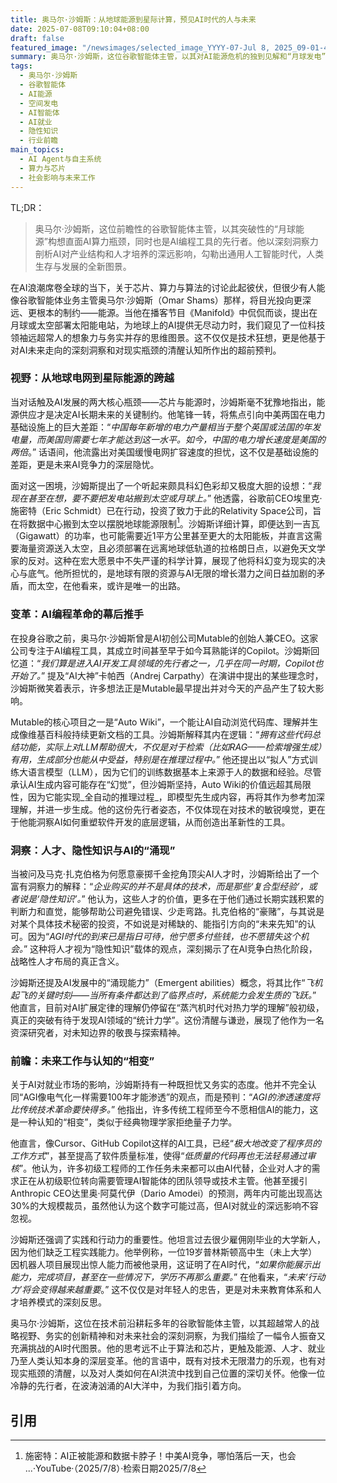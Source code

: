 ```yaml
---
title: 奥马尔·沙姆斯：从地球能源到星际计算，预见AI时代的人与未来
date: 2025-07-08T09:10:04+08:00
draft: false
featured_image: "/newsimages/selected_image_YYYY-07-Jul 8, 2025_09-01-47-638.jpg"
summary: 奥马尔·沙姆斯，这位谷歌智能体主管，以其对AI能源危机的独到见解和“月球发电”的宏大构想，展现了其超前的战略思维。作为AI编程工具的早期开拓者，他对技术变革和隐性知识的价值有着深刻理解，并对AI如何重塑就业市场和认知模式提出了独到见解。
tags: 
  - 奥马尔·沙姆斯
  - 谷歌智能体
  - AI能源
  - 空间发电
  - AI智能体
  - AI就业
  - 隐性知识
  - 行业前瞻
main_topics: 
  - AI Agent与自主系统
  - 算力与芯片
  - 社会影响与未来工作
---
```


TL;DR：
> 奥马尔·沙姆斯，这位前瞻性的谷歌智能体主管，以其突破性的“月球能源”构想直面AI算力瓶颈，同时也是AI编程工具的先行者。他以深刻洞察力剖析AI对产业结构和人才培养的深远影响，勾勒出通用人工智能时代，人类生存与发展的全新图景。

在AI浪潮席卷全球的当下，关于芯片、算力与算法的讨论此起彼伏，但很少有人能像谷歌智能体业务主管奥马尔·沙姆斯（Omar Shams）那样，将目光投向更深远、更根本的制约——能源。当他在播客节目《Manifold》中侃侃而谈，提出在月球或太空部署太阳能电站，为地球上的AI提供无尽动力时，我们窥见了一位科技领袖远超常人的想象力与务实并存的思维图景。这不仅仅是技术狂想，更是他基于对AI未来走向的深刻洞察和对现实瓶颈的清醒认知所作出的超前预判。

### 视野：从地球电网到星际能源的跨越

当对话触及AI发展的两大核心瓶颈——芯片与能源时，沙姆斯毫不犹豫地指出，能源供应才是决定AI长期未来的关键制约。他笔锋一转，将焦点引向中美两国在电力基础设施上的巨大差距：“_中国每年新增的电力产量相当于整个英国或法国的年发电量，而美国则需要七年才能达到这一水平。如今，中国的电力增长速度是美国的两倍_。” 话语间，他流露出对美国缓慢电网扩容速度的担忧，这不仅是基础设施的差距，更是未来AI竞争力的深层隐忧。

面对这一困境，沙姆斯提出了一个听起来颇具科幻色彩却又极度大胆的设想：“_我现在甚至在想，要不要把发电站搬到太空或月球上。_” 他透露，谷歌前CEO埃里克·施密特（Eric Schmidt）已在行动，投资了致力于此的Relativity Space公司，旨在将数据中心搬到太空以摆脱地球能源限制[^1]。沙姆斯详细计算，即便达到一吉瓦（Gigawatt）的功率，也可能需要近1平方公里甚至更大的太阳能板，并直言这需要海量资源送入太空，且必须部署在远离地球低轨道的拉格朗日点，以避免天文学家的反对。这种在宏大愿景中不失严谨的科学计算，展现了他将科幻变为现实的决心与底气。他所担忧的，是地球有限的资源与AI无限的增长潜力之间日益加剧的矛盾，而太空，在他看来，或许是唯一的出路。

### 变革：AI编程革命的幕后推手

在投身谷歌之前，奥马尔·沙姆斯曾是AI初创公司Mutable的创始人兼CEO。这家公司专注于AI编程工具，其成立时间甚至早于如今耳熟能详的Copilot。沙姆斯回忆道：“_我们算是进入AI开发工具领域的先行者之一，几乎在同一时期，Copilot也开始了。_” 提及“AI大神”卡帕西（Andrej Carpathy）在演讲中提出的某些理念时，沙姆斯微笑着表示，许多想法正是Mutable最早提出并对今天的产品产生了较大影响。

Mutable的核心项目之一是“Auto Wiki”，一个能让AI自动浏览代码库、理解并生成像维基百科般持续更新文档的工具。沙姆斯解释其内在逻辑：“_拥有这些代码总结功能，实际上对LLM帮助很大，不仅是对于检索（比如RAG——检索增强生成）有用，生成部分也能从中受益，特别是在推理过程中。_” 他还提出以“拟人”方式训练大语言模型（LLM），因为它们的训练数据基本上来源于人的数据和经验。尽管承认AI生成内容可能存在“幻觉”，但沙姆斯坚持，Auto Wiki的价值远超其局限性，因为它能实现_全自动的推理过程_，即模型先生成内容，再将其作为参考加深理解，并进一步生成。他的这份先行者姿态，不仅体现在对技术的敏锐嗅觉，更在于他能洞察AI如何重塑软件开发的底层逻辑，从而创造出革新性的工具。

### 洞察：人才、隐性知识与AI的“涌现”

当被问及马克·扎克伯格为何愿意豪掷千金挖角顶尖AI人才时，沙姆斯给出了一个富有洞察力的解释：“_企业购买的并不是具体的技术，而是那些‘复合型经验’，或者说是‘隐性知识’。_” 他认为，这些人才的价值，更多在于他们通过长期实践积累的判断力和直觉，能够帮助公司避免错误、少走弯路。扎克伯格的“豪赌”，与其说是对某个具体技术秘密的投资，不如说是对稀缺的、能指引方向的“未来先知”的认可。因为“_AGI时代的到来已是指日可待，他宁愿多付些钱，也不愿错失这个机会。_” 这种将人才视为“隐性知识”载体的观点，深刻揭示了在AI竞争白热化阶段，战略性人才布局的真正含义。

沙姆斯还提及AI发展中的“涌现能力”（Emergent abilities）概念，将其比作“_飞机起飞的关键时刻——当所有条件都达到了临界点时，系统能力会发生质的飞跃。_” 他直言，目前对AI扩展定律的理解仍停留在“蒸汽机时代对热力学的理解”般初级，真正的突破有待于发现AI领域的“统计力学”。这份清醒与谦逊，展现了他作为一名资深研究者，对未知边界的敬畏与探索精神。

### 前瞻：未来工作与认知的“相变”

关于AI对就业市场的影响，沙姆斯持有一种既担忧又务实的态度。他并不完全认同“AGI像电气化一样需要100年才能渗透”的观点，而是预判：“_AGI的渗透速度将比传统技术革命要快得多。_” 他指出，许多传统工程师至今不愿相信AI的能力，这是一种认知的“相变”，类似于经典物理学家拒绝量子力学。

他直言，像Cursor、GitHub Copilot这样的AI工具，已经“_极大地改变了程序员的工作方式_”，甚至提高了软件质量标准，使得“_低质量的代码再也无法轻易通过审核_”。他认为，许多初级工程师的工作任务未来都可以由AI代替，企业对人才的需求正在从初级职位转向需要管理AI智能体的团队领导或技术主管。他甚至援引Anthropic CEO达里奥·阿莫代伊（Dario Amodei）的预测，两年内可能出现高达30%的大规模裁员，虽然他认为这个数字可能过高，但AI对就业的深远影响不容忽视。

沙姆斯还强调了实践和行动力的重要性。他坦言过去很少雇佣刚毕业的大学新人，因为他们缺乏工程实践能力。他举例称，一位19岁普林斯顿高中生（未上大学）因机器人项目展现出惊人能力而被他录用，这证明了在AI时代，“_如果你能展示出能力，完成项目，甚至在一些情况下，学历不再那么重要。_” 在他看来，“_未来‘行动力’将会变得越来越重要_。” 这不仅仅是对年轻人的忠告，更是对未来教育体系和人才培养模式的深刻反思。

奥马尔·沙姆斯，这位在技术前沿耕耘多年的谷歌智能体主管，以其超越常人的战略视野、务实的创新精神和对未来社会的深刻洞察，为我们描绘了一幅令人振奋又充满挑战的AI时代图景。他的思考远不止于算法和芯片，更触及能源、人才、就业乃至人类认知本身的深层变革。他的言语中，既有对技术无限潜力的乐观，也有对现实瓶颈的清醒，以及对人类如何在AI洪流中找到自己位置的深切关怀。他像一位冷静的先行者，在波涛汹涌的AI大洋中，为我们指引着方向。

## 引用
[^1]: 施密特：AI正被能源和数据卡脖子！中美AI竞争，哪怕落后一天，也会 ...·YouTube·（2025/7/8）·检索日期2025/7/8
[^2]: 谷歌智能体主管:芯片之外,中美AI拼的是能源(图)·留园网·（2025/7/8）·检索日期2025/7/8
[^3]: 2025 上海交大行研院报告，引用注明出处·上海交通大学·（2025/4/27）·检索日期2025/7/8
